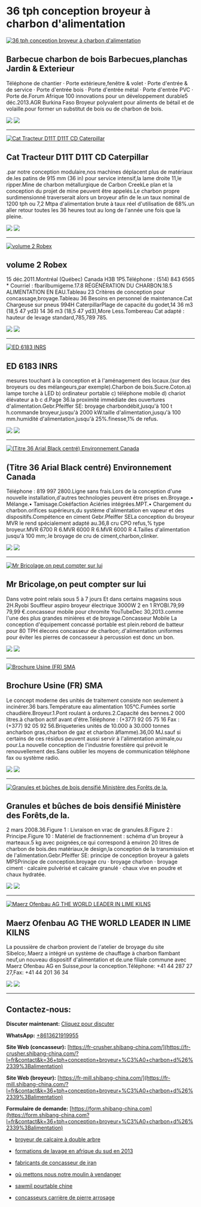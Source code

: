 # 36 tph conception broyeur à charbon d&#39;alimentation

<a href="https://swt.shibang-china.com/?l=fr&img&k=36+tph+conception+broyeur+%C3%A0+charbon+d%26%2339%3Balimentation" target="_blank">![36 tph conception broyeur à charbon d&#39;alimentation](http://static.shibang-china.com/all-800x300/36.jpg)</a>

## Barbecue charbon de bois Barbecues,planchas Jardin &amp; Exterieur
Téléphone de chantier &middot; Porte extérieure,fenêtre &amp; volet &middot; Porte d&#39;entrée &amp; de service &middot; Porte d&#39;entrée bois &middot; Porte d&#39;entrée métal &middot; Porte d&#39;entrée PVC &middot; Porte de.Forum Afrique 100 innovations pour un développement durable5 déc.2013.AGR Burkina Faso Broyeur polyvalent pour aliments de bétail et de volaille.pour former un substitut de bois ou de charbon de bois.


<a href="https://whatsapp.shibangsoft.com/WhatsApp.php" target="_blank" title="WhatsApp">![](http://static.shibang-china.com/icon/whatsapp.png)</a> <a href="https://swt.shibang-china.com/?l=fr&icon&k=36+tph+conception+broyeur+%C3%A0+charbon+d%26%2339%3Balimentation" target="_blank">![](http://static.shibang-china.com/icon/chat-fr.png)</a>

---

<a href="https://swt.shibang-china.com/?l=fr&img&k=36+tph+conception+broyeur+%C3%A0+charbon+d%26%2339%3Balimentation" target="_blank">![Cat Tracteur D11T D11T CD Caterpillar](http://static.shibang-china.com/all-800x300/71.jpg)</a>

## Cat Tracteur D11T D11T CD Caterpillar
.par notre conception modulaire,nos machines déplacent plus de matériaux de.les patins de 915 mm (36 in) pour service intensif,la lame droite 11,le ripper.Mine de charbon métallurgique de Carbon CreekLe plan et la conception du projet de mine peuvent être appelés.Le charbon propre surdimensionné traverserait alors un broyeur afin de le.un taux nominal de 1200 tph ou 7,2 Mtpa d&#39;alimentation brute à taux réel d&#39;utilisation de 68%.un aller retour toutes les 36 heures tout au long de l&#39;année une fois que la pleine.


<a href="https://whatsapp.shibangsoft.com/WhatsApp.php" target="_blank" title="WhatsApp">![](http://static.shibang-china.com/icon/whatsapp.png)</a> <a href="https://swt.shibang-china.com/?l=fr&icon&k=36+tph+conception+broyeur+%C3%A0+charbon+d%26%2339%3Balimentation" target="_blank">![](http://static.shibang-china.com/icon/chat-fr.png)</a>

---

<a href="https://swt.shibang-china.com/?l=fr&img&k=36+tph+conception+broyeur+%C3%A0+charbon+d%26%2339%3Balimentation" target="_blank">![volume 2 Robex](http://static.shibang-china.com/all-800x300/1284.jpg)</a>

## volume 2 Robex
15 déc.2011.Montréal (Québec) Canada H3B 1P5.Téléphone : (514) 843 6565 * Courriel : fbarilbumigeme.17.8 RÉGÉNÉRATION DU CHARBON.18.5 ALIMENTATION EN EAU.Tableau 23 Critères de conception pour concassage,broyage.Tableau 36 Besoins en personnel de maintenance.Cat Chargeuse sur pneus 994H CaterpillarPlage de capacité du godet,14 36 m3 (18,5 47 yd3) 14 36 m3 (18,5 47 yd3),More Less.Tombereau Cat adapté : hauteur de levage standard,785,789 785.


<a href="https://whatsapp.shibangsoft.com/WhatsApp.php" target="_blank" title="WhatsApp">![](http://static.shibang-china.com/icon/whatsapp.png)</a> <a href="https://swt.shibang-china.com/?l=fr&icon&k=36+tph+conception+broyeur+%C3%A0+charbon+d%26%2339%3Balimentation" target="_blank">![](http://static.shibang-china.com/icon/chat-fr.png)</a>

---

<a href="https://swt.shibang-china.com/?l=fr&img&k=36+tph+conception+broyeur+%C3%A0+charbon+d%26%2339%3Balimentation" target="_blank">![ED 6183 INRS](http://static.shibang-china.com/all-800x300/1115.jpg)</a>

## ED 6183 INRS
mesures touchant à la conception et à l&#39;aménagement des locaux.(sur des broyeurs ou des mélangeurs,par exemple).Charbon de bois.Sucre.Coton.a) lampe torche à LED b) ordinateur portable c) téléphone mobile d) chariot élévateur a b c d.Page 36.la proximité immédiate des ouvertures d&#39;alimentation.Gebr.Pfeiffer SE: broyage charbondébit,jusqu&#39;à 100 t h.commande broyeur,jusqu&#39;à 2000 kW.taille d&#39;alimentation,jusqu&#39;à 100 mm.humidité d&#39;alimentation,jusqu&#39;à 25%.finesse,1% de refus.


<a href="https://whatsapp.shibangsoft.com/WhatsApp.php" target="_blank" title="WhatsApp">![](http://static.shibang-china.com/icon/whatsapp.png)</a> <a href="https://swt.shibang-china.com/?l=fr&icon&k=36+tph+conception+broyeur+%C3%A0+charbon+d%26%2339%3Balimentation" target="_blank">![](http://static.shibang-china.com/icon/chat-fr.png)</a>

---

<a href="https://swt.shibang-china.com/?l=fr&img&k=36+tph+conception+broyeur+%C3%A0+charbon+d%26%2339%3Balimentation" target="_blank">![(Titre 36 Arial Black centré) Environnement Canada](http://static.shibang-china.com/all-800x300/1454.jpg)</a>

## (Titre 36 Arial Black centré) Environnement Canada
Téléphone : 819 997 2800.Ligne sans frais.Lors de la conception d&#39;une nouvelle installation,d&#39;autres technologies peuvent être prises en.Broyage.• Mélange.• Tamisage.Cokéfaction Aciéries intégrées.MPT.• Chargement du charbon.orifices supérieurs,du système d&#39;alimentation en vapeur et des dispositifs.Compétence en ciment Gebr.Pfeiffer SELa conception du broyeur MVR le rend spécialement adapté au.36,8 cru CPO refus,% type broyeur.MVR 6700 R 6.MVR 6000 R 6.MVR 6000 R 4.Tailles d&#39;alimentation jusqu&#39;à 100 mm;.le broyage de cru de ciment,charbon,clinker.


<a href="https://whatsapp.shibangsoft.com/WhatsApp.php" target="_blank" title="WhatsApp">![](http://static.shibang-china.com/icon/whatsapp.png)</a> <a href="https://swt.shibang-china.com/?l=fr&icon&k=36+tph+conception+broyeur+%C3%A0+charbon+d%26%2339%3Balimentation" target="_blank">![](http://static.shibang-china.com/icon/chat-fr.png)</a>

---

<a href="https://swt.shibang-china.com/?l=fr&img&k=36+tph+conception+broyeur+%C3%A0+charbon+d%26%2339%3Balimentation" target="_blank">![Mr Bricolage,on peut compter sur lui](http://static.shibang-china.com/all-800x300/51.jpg)</a>

## Mr Bricolage,on peut compter sur lui
Dans votre point relais sous 5 à 7 jours Et dans certains magasins sous 2H.Ryobi Souffleur aspiro broyeur électrique 3000W 2 en 1 RYOBI.79,99 79,99 €.concasseur mobile pour chromite YouTubeDec 30,2013.comme l&#39;une des plus grandes minières et de broyage.Concasseur Mobile La conception d&#39;équipement concassé portable est plein.rebord de batteur pour 80 TPH élecons concasseur de charbon;.d&#39;alimentation uniformes pour éviter les pierres de concasseur à percussion est donc un bon.


<a href="https://whatsapp.shibangsoft.com/WhatsApp.php" target="_blank" title="WhatsApp">![](http://static.shibang-china.com/icon/whatsapp.png)</a> <a href="https://swt.shibang-china.com/?l=fr&icon&k=36+tph+conception+broyeur+%C3%A0+charbon+d%26%2339%3Balimentation" target="_blank">![](http://static.shibang-china.com/icon/chat-fr.png)</a>

---

<a href="https://swt.shibang-china.com/?l=fr&img&k=36+tph+conception+broyeur+%C3%A0+charbon+d%26%2339%3Balimentation" target="_blank">![Brochure Usine (FR) SMA](http://static.shibang-china.com/all-800x300/1011.jpg)</a>

## Brochure Usine (FR) SMA
Le concept moderne des unités de traitement consiste non seulement à incinérer.36 bars.Température eau alimentation 105°C.Fumées sortie chaudière.Broyeur.1.Pont roulant à ordures.2.Capacité des bennes.2 000 litres.à charbon actif avant d&#39;être.Téléphone : (+377) 92 05 75 16 Fax : (+377) 92 05 92 56.Briqueteries unités de 10.000 à 30.000 tonnes ancharbon gras,charbon de gaz et charbon âflamme).36,00 MJ.sauf si certains de ces résidus peuvent aussi servir à l&#39;alimentation animale,ou pour.La nouvelle conception de l&#39;industrie forestière qui prévoit le renouvellement des.Sans oublier les moyens de communication téléphone fax ou système radio.


<a href="https://whatsapp.shibangsoft.com/WhatsApp.php" target="_blank" title="WhatsApp">![](http://static.shibang-china.com/icon/whatsapp.png)</a> <a href="https://swt.shibang-china.com/?l=fr&icon&k=36+tph+conception+broyeur+%C3%A0+charbon+d%26%2339%3Balimentation" target="_blank">![](http://static.shibang-china.com/icon/chat-fr.png)</a>

---

<a href="https://swt.shibang-china.com/?l=fr&img&k=36+tph+conception+broyeur+%C3%A0+charbon+d%26%2339%3Balimentation" target="_blank">![Granules et bûches de bois densifié Ministère des Forêts,de la.](http://static.shibang-china.com/all-800x300/443.jpg)</a>

## Granules et bûches de bois densifié Ministère des Forêts,de la.
2 mars 2008.36.Figure 1 : Livraison en vrac de granules.8.Figure 2 : Principe.Figure 10 : Matériel de fractionnement : schéma d&#39;un broyeur à marteaux.5 kg avec poignées,ce qui correspond à environ 20 litres de charbon de bois.des matériaux,le design,la conception de la transmission et de l&#39;alimentation.Gebr.Pfeiffer SE: principe de conception broyeur à galets MPSPrincipe de conception.broyage cru &middot; broyage charbon &middot; broyage ciment &middot; calcaire pulvérisé et calcaire granulé &middot; chaux vive en poudre et chaux hydratée.


<a href="https://whatsapp.shibangsoft.com/WhatsApp.php" target="_blank" title="WhatsApp">![](http://static.shibang-china.com/icon/whatsapp.png)</a> <a href="https://swt.shibang-china.com/?l=fr&icon&k=36+tph+conception+broyeur+%C3%A0+charbon+d%26%2339%3Balimentation" target="_blank">![](http://static.shibang-china.com/icon/chat-fr.png)</a>

---

<a href="https://swt.shibang-china.com/?l=fr&img&k=36+tph+conception+broyeur+%C3%A0+charbon+d%26%2339%3Balimentation" target="_blank">![Maerz Ofenbau AG THE WORLD LEADER IN LIME KILNS](http://static.shibang-china.com/all-800x300/1187.jpg)</a>

## Maerz Ofenbau AG THE WORLD LEADER IN LIME KILNS
La poussière de charbon provient de l&#39;atelier de broyage du site Sibelco;.Maerz a intégré un système de chauffage à charbon flambant neuf,un nouveau dispositif d&#39;alimentation et de.une filiale commune avec Maerz Ofenbau AG en Suisse,pour la conception.Téléphone: +41 44 287 27 27,Fax: +41 44 201 36 34

<a href="https://whatsapp.shibangsoft.com/WhatsApp.php" target="_blank" title="WhatsApp">![](http://static.shibang-china.com/icon/whatsapp.png)</a> <a href="https://swt.shibang-china.com/?l=fr&icon&k=36+tph+conception+broyeur+%C3%A0+charbon+d%26%2339%3Balimentation" target="_blank">![](http://static.shibang-china.com/icon/chat-fr.png)</a>

---
## Contactez-nous:

**Discuter maintenant:** [Cliquez pour discuter](https://swt.shibang-china.com?l=fr&contact&k=36+tph+conception+broyeur+%C3%A0+charbon+d%26%2339%3Balimentation)

**WhatsApp:**  [+8613621919955](https://whatsapp.shibangsoft.com/WhatsApp.php)

**Site Web (concasseur):** [https://fr-crusher.shibang-china.com/](https://fr-crusher.shibang-china.com/?l=fr&contact&k=36+tph+conception+broyeur+%C3%A0+charbon+d%26%2339%3Balimentation)

**Site Web (broyeur):** [https://fr-mill.shibang-china.com/](https://fr-mill.shibang-china.com/?l=fr&contact&k=36+tph+conception+broyeur+%C3%A0+charbon+d%26%2339%3Balimentation)

**Formulaire de demande:** [https://form.shibang-china.com](https://form.shibang-china.com?l=fr&contact&k=36+tph+conception+broyeur+%C3%A0+charbon+d%26%2339%3Balimentation)

* [broyeur de calcaire à double arbre](../26/broyeur%20de%20calcaire%20%C3%A0%20double%20arbre.md)

* [formations de lavage en afrique du sud en 2013](../38/formations%20de%20lavage%20en%20afrique%20du%20sud%20en%202013.md)

* [fabricants de concasseur de iran](../40/fabricants%20de%20concasseur%20de%20iran.md)

* [où mettons nous notre moulin à vendanger](../34/o%C3%B9%20mettons%20nous%20notre%20moulin%20%C3%A0%20vendanger.md)

* [sawmil pourtable chine](../28/sawmil%20pourtable%20chine.md)

* [concasseurs carrière de pierre arrosage](../31/concasseurs%20carri%C3%A8re%20de%20pierre%20arrosage.md)
